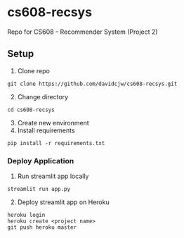 # cs608-recsys
Repo for CS608 - Recommender System (Project 2)

## Setup
1. Clone repo

```
git clone https://github.com/davidcjw/cs608-recsys.git
```

2. Change directory

```
cd cs608-recsys
```

3. Create new environment
4. Install requirements

```
pip install -r requirements.txt
```

### Deploy Application
1. Run streamlit app locally

```
streamlit run app.py
```

2. Deploy streamlit app on Heroku
```
heroku login
heroku create <project name>
git push heroku master
```